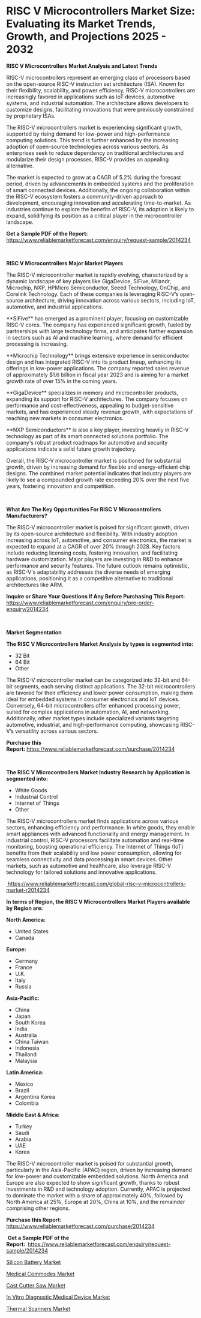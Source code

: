 <p><h1>RISC V Microcontrollers Market Size: Evaluating its Market Trends, Growth, and Projections 2025 - 2032</h1></p><p><strong>RISC V Microcontrollers Market Analysis and Latest Trends</strong></p>
<p><p>RISC-V microcontrollers represent an emerging class of processors based on the open-source RISC-V instruction set architecture (ISA). Known for their flexibility, scalability, and power efficiency, RISC-V microcontrollers are increasingly favored in applications such as IoT devices, automotive systems, and industrial automation. The architecture allows developers to customize designs, facilitating innovations that were previously constrained by proprietary ISAs.</p><p>The RISC-V microcontrollers market is experiencing significant growth, supported by rising demand for low-power and high-performance computing solutions. This trend is further enhanced by the increasing adoption of open-source technologies across various sectors. As enterprises seek to reduce dependency on traditional architectures and modularize their design processes, RISC-V provides an appealing alternative.</p><p>The market is expected to grow at a CAGR of 5.2% during the forecast period, driven by advancements in embedded systems and the proliferation of smart connected devices. Additionally, the ongoing collaboration within the RISC-V ecosystem fosters a community-driven approach to development, encouraging innovation and accelerating time-to-market. As industries continue to explore the benefits of RISC-V, its adoption is likely to expand, solidifying its position as a critical player in the microcontroller landscape.</p></p>
<p><strong>Get a Sample PDF of the Report:&nbsp;</strong> <a href="https://www.reliablemarketforecast.com/enquiry/request-sample/2014234?utm_campaign=1897&utm_medium=2&utm_source=Github&utm_content=ia&utm_term=06042025&utm_id=risc-v-microcontrollers">https://www.reliablemarketforecast.com/enquiry/request-sample/2014234</a></p>
<p>&nbsp;</p>
<p><strong>RISC V Microcontrollers Major Market Players</strong></p>
<p><p>The RISC-V microcontroller market is rapidly evolving, characterized by a dynamic landscape of key players like GigaDevice, SiFive, Milandr, Microchip, NXP, HPMicro Semiconductor, Seeed Technology, OnChip, and Corelink Technology. Each of these companies is leveraging RISC-V’s open-source architecture, driving innovation across various sectors, including IoT, automotive, and industrial applications.</p><p>**SiFive** has emerged as a prominent player, focusing on customizable RISC-V cores. The company has experienced significant growth, fueled by partnerships with large technology firms, and anticipates further expansion in sectors such as AI and machine learning, where demand for efficient processing is increasing.</p><p>**Microchip Technology** brings extensive experience in semiconductor design and has integrated RISC-V into its product lineup, enhancing its offerings in low-power applications. The company reported sales revenue of approximately $1.6 billion in fiscal year 2023 and is aiming for a market growth rate of over 15% in the coming years.</p><p>**GigaDevice** specializes in memory and microcontroller products, expanding its support for RISC-V architectures. The company focuses on performance and cost-effectiveness, appealing to budget-sensitive markets, and has experienced steady revenue growth, with expectations of reaching new markets in consumer electronics.</p><p>**NXP Semiconductors** is also a key player, investing heavily in RISC-V technology as part of its smart connected solutions portfolio. The company's robust product roadmaps for automotive and security applications indicate a solid future growth trajectory.</p><p>Overall, the RISC-V microcontroller market is positioned for substantial growth, driven by increasing demand for flexible and energy-efficient chip designs. The combined market potential indicates that industry players are likely to see a compounded growth rate exceeding 20% over the next five years, fostering innovation and competition.</p></p>
<p>&nbsp;</p>
<p><strong>What Are The Key Opportunities For RISC V Microcontrollers Manufacturers?</strong></p>
<p><p>The RISC-V microcontroller market is poised for significant growth, driven by its open-source architecture and flexibility. With industry adoption increasing across IoT, automotive, and consumer electronics, the market is expected to expand at a CAGR of over 20% through 2028. Key factors include reducing licensing costs, fostering innovation, and facilitating hardware customization. Major players are investing in R&D to enhance performance and security features. The future outlook remains optimistic, as RISC-V's adaptability addresses the diverse needs of emerging applications, positioning it as a competitive alternative to traditional architectures like ARM.</p></p>
<p><strong>Inquire or Share Your Questions If Any Before Purchasing This Report:</strong> <a href="https://www.reliablemarketforecast.com/enquiry/pre-order-enquiry/2014234?utm_campaign=1897&utm_medium=2&utm_source=Github&utm_content=ia&utm_term=06042025&utm_id=risc-v-microcontrollers">https://www.reliablemarketforecast.com/enquiry/pre-order-enquiry/2014234</a></p>
<p>&nbsp;</p>
<p><strong>Market Segmentation</strong></p>
<p><strong>The RISC V Microcontrollers Market Analysis by types is segmented into:</strong></p>
<p><ul><li>32 Bit</li><li>64 Bit</li><li>Other</li></ul></p>
<p><p>The RISC-V microcontroller market can be categorized into 32-bit and 64-bit segments, each serving distinct applications. The 32-bit microcontrollers are favored for their efficiency and lower power consumption, making them ideal for embedded systems in consumer electronics and IoT devices. Conversely, 64-bit microcontrollers offer enhanced processing power, suited for complex applications in automation, AI, and networking. Additionally, other market types include specialized variants targeting automotive, industrial, and high-performance computing, showcasing RISC-V’s versatility across various sectors.</p></p>
<p><strong>Purchase this Report:&nbsp;</strong><a href="https://www.reliablemarketforecast.com/purchase/2014234?utm_campaign=1897&utm_medium=2&utm_source=Github&utm_content=ia&utm_term=06042025&utm_id=risc-v-microcontrollers">https://www.reliablemarketforecast.com/purchase/2014234</a></p>
<p>&nbsp;</p>
<p><strong>The RISC V Microcontrollers Market Industry Research by Application is segmented into:</strong></p>
<p><ul><li>White Goods</li><li>Industrial Control</li><li>Internet of Things</li><li>Other</li></ul></p>
<p><p>The RISC-V microcontrollers market finds applications across various sectors, enhancing efficiency and performance. In white goods, they enable smart appliances with advanced functionality and energy management. In industrial control, RISC-V processors facilitate automation and real-time monitoring, boosting operational efficiency. The Internet of Things (IoT) benefits from their scalability and low power consumption, allowing for seamless connectivity and data processing in smart devices. Other markets, such as automotive and healthcare, also leverage RISC-V technology for tailored solutions and innovative applications.</p></p>
<p><a href="https://www.reliablemarketforecast.com/global-risc-v-microcontrollers-market-r2014234?utm_campaign=1897&utm_medium=2&utm_source=Github&utm_content=ia&utm_term=06042025&utm_id=risc-v-microcontrollers">&nbsp;https://www.reliablemarketforecast.com/global-risc-v-microcontrollers-market-r2014234</a></p>
<p><strong>In terms of Region, the RISC V Microcontrollers Market Players available by Region are:</strong></p>
<p>
    <p> <strong> North America: </strong>
        <ul>
            <li>United States</li>
            <li>Canada</li>
        </ul>
        </p> 
    <p> <strong> Europe: </strong>
        <ul>
            <li>Germany</li>
            <li>France</li>
            <li>U.K.</li>
            <li>Italy</li>
            <li>Russia</li>
        </ul>
        </p> 
    <p> <strong> Asia-Pacific: </strong>
        <ul>
            <li>China</li>
            <li>Japan</li>
            <li>South Korea</li>
            <li>India</li>
            <li>Australia</li>
            <li>China Taiwan</li>
            <li>Indonesia</li>
            <li>Thailand</li>
            <li>Malaysia</li>
        </ul>
        </p> 
    <p> <strong> Latin America: </strong>
        <ul>
            <li>Mexico</li>
            <li>Brazil</li>
            <li>Argentina Korea</li>
            <li>Colombia</li>
        </ul>
        </p> 
    <p> <strong> Middle East & Africa: </strong>
        <ul>
            <li>Turkey</li>
            <li>Saudi</li>
            <li>Arabia</li>
            <li>UAE</li>
            <li>Korea</li>
        </ul>
    </p>
    </p>
<p><p>The RISC-V microcontroller market is poised for substantial growth, particularly in the Asia-Pacific (APAC) region, driven by increasing demand for low-power and customizable embedded solutions. North America and Europe are also expected to show significant growth, thanks to robust investments in R&D and technology adoption. Currently, APAC is projected to dominate the market with a share of approximately 40%, followed by North America at 25%, Europe at 20%, China at 10%, and the remainder comprising other regions.</p></p>
<p><strong>Purchase this Report: </strong><a href="https://www.reliablemarketforecast.com/purchase/2014234?utm_campaign=1897&utm_medium=2&utm_source=Github&utm_content=ia&utm_term=06042025&utm_id=risc-v-microcontrollers">https://www.reliablemarketforecast.com/purchase/2014234</a></p>
<p>&nbsp;<strong>Get a Sample PDF of the Report:&nbsp;&nbsp;</strong><a href="https://www.reliablemarketforecast.com/enquiry/request-sample/2014234?utm_campaign=1897&utm_medium=2&utm_source=Github&utm_content=ia&utm_term=06042025&utm_id=risc-v-microcontrollers">https://www.reliablemarketforecast.com/enquiry/request-sample/2014234</a></p>
<p><strong></strong></p>
<p><p><a href="https://github.com/achilekirwan/Market-Research-Report-List-1/blob/main/silicon-battery-market.md?utm_campaign=1897&utm_medium=2&utm_source=Github&utm_content=ia&utm_term=06042025&utm_id=risc-v-microcontrollers">Silicon Battery Market</a></p><p><a href="https://www.linkedin.com/pulse/future-medical-commodes-market-trends-revenue-forecast-mji6c?utm_campaign=1897&utm_medium=2&utm_source=Github&utm_content=ia&utm_term=06042025&utm_id=risc-v-microcontrollers">Medical Commodes Market</a></p><p><a href="https://www.linkedin.com/pulse/market-growth-revenue-projections-cast-cutter-saw-industry-85-s3mdc?utm_campaign=1897&utm_medium=2&utm_source=Github&utm_content=ia&utm_term=06042025&utm_id=risc-v-microcontrollers">Cast Cutter Saw Market</a></p><p><a href="https://www.linkedin.com/pulse/top-factors-boosting-vitro-diagnostic-medical-device-market-l3khf?utm_campaign=1897&utm_medium=2&utm_source=Github&utm_content=ia&utm_term=06042025&utm_id=risc-v-microcontrollers">In Vitro Diagnostic Medical Device Market</a></p><p><a href="https://github.com/bettysbozer/Market-Research-Report-List-1/blob/main/thermal-scanners-market.md?utm_campaign=1897&utm_medium=2&utm_source=Github&utm_content=ia&utm_term=06042025&utm_id=risc-v-microcontrollers">Thermal Scanners Market</a></p></p>